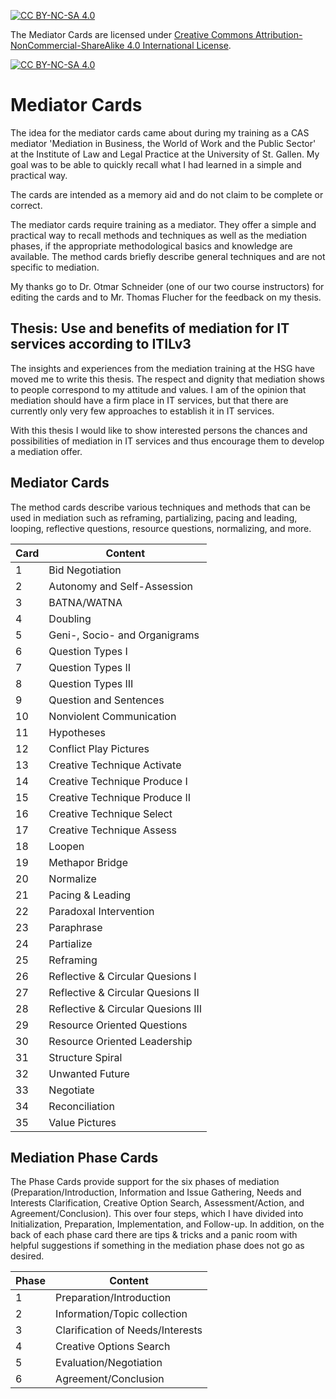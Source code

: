[![CC BY-NC-SA 4.0][cc-by-nc-sa-shield]][cc-by-nc-sa]

The Mediator Cards are licensed under
[Creative Commons Attribution-NonCommercial-ShareAlike 4.0 International License][cc-by-nc-sa].

[![CC BY-NC-SA 4.0][cc-by-nc-sa-image]][cc-by-nc-sa]

[cc-by-nc-sa]: http://creativecommons.org/licenses/by-nc-sa/4.0/
[cc-by-nc-sa-image]: https://licensebuttons.net/l/by-nc-sa/4.0/88x31.png
[cc-by-nc-sa-shield]: https://img.shields.io/badge/License-CC%20BY--NC--SA%204.0-lightgrey.svg

# Mediator Cards

The idea for the mediator cards came about during my training as a CAS mediator 'Mediation in Business, the World of Work and the Public Sector' at the Institute of Law and Legal Practice at the University of St. Gallen. My goal was to be able to quickly recall what I had learned in a simple and practical way.

The cards are intended as a memory aid and do not claim to be complete or correct.

The mediator cards require training as a mediator. They offer a simple and practical way to recall methods and techniques as well as the mediation phases, if the appropriate methodological basics and knowledge are available. The method cards briefly describe general techniques and are not specific to mediation. 

My thanks go to Dr. Otmar Schneider (one of our two course instructors) for editing the cards and to Mr. Thomas Flucher for the feedback on my thesis. 


## Thesis: Use and benefits of mediation for IT services according to ITILv3

The insights and experiences from the mediation training at the HSG have moved me to write this thesis. The respect and dignity that mediation shows to people correspond to my attitude and values. I am of the opinion that mediation should have a firm place in IT services, but that there are currently only very few approaches to establish it in IT services.

With this thesis I would like to show interested persons the chances and possibilities of mediation in IT services and thus encourage them to develop a mediation offer.



## Mediator Cards

The method cards describe various techniques and methods that can be used in mediation such as reframing, partializing, pacing and leading, looping, reflective questions, resource questions, normalizing, and more.

| Card | Content |
| - | - |
|1|	Bid Negotiation
|2|	Autonomy and Self-Assession
|3|	BATNA/WATNA
|4|	Doubling
|5|	Geni-, Socio- and Organigrams
|6|	Question Types I
|7|	Question Types II
|8|	Question Types III
|9|	Question and Sentences
|10|	Nonviolent Communication
|11|	Hypotheses
|12|	Conflict Play Pictures
|13|	Creative Technique Activate
|14|	Creative Technique Produce I
|15|	Creative Technique Produce II
|16|	Creative Technique Select
|17|	Creative Technique Assess
|18| 	Loopen
|19|	Methapor Bridge
|20|	Normalize
|21|	Pacing & Leading
|22|	Paradoxal Intervention
|23| 	Paraphrase
|24|	Partialize
|25|	Reframing
|26|	Reflective & Circular Quesions I
|27|	Reflective & Circular Quesions II
|28|	Reflective & Circular Quesions III
|29|	Resource Oriented Questions
|30|	Resource Oriented Leadership
|31|	Structure Spiral
|32|	Unwanted Future
|33|	Negotiate
|34|	Reconciliation
|35|	Value Pictures

## Mediation Phase Cards

The Phase Cards provide support for the six phases of mediation (Preparation/Introduction, Information and Issue Gathering, Needs and Interests Clarification, Creative Option Search, Assessment/Action, and Agreement/Conclusion). This over four steps, which I have divided into Initialization, Preparation, Implementation, and Follow-up. In addition, on the back of each phase card there are tips & tricks and a panic room with helpful suggestions if something in the mediation phase does not go as desired.

| Phase | Content |
| - | - |
|1|	Preparation/Introduction
|2|	Information/Topic collection
|3| Clarification of Needs/Interests
|4| Creative Options Search
|5| Evaluation/Negotiation
|6| Agreement/Conclusion

